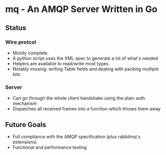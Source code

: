 # mq - An AMQP Server Written in Go

## Status

### Wire protcol

* Mostly complete.
* A python script uses the XML spec to generate a lot of what's needed
* Helpers are available to read/write most types.
* Notably missing: writing Table fields and dealing with packing multiple bits

### Server

* Can go through the whole client handshake using the plain auth mechanism
* Dispatches all received frames into a function which throws them away


## Future Goals

* Full compliance with the AMQP specification (plus rabbitmq's extensions)
* Functional and performance testing